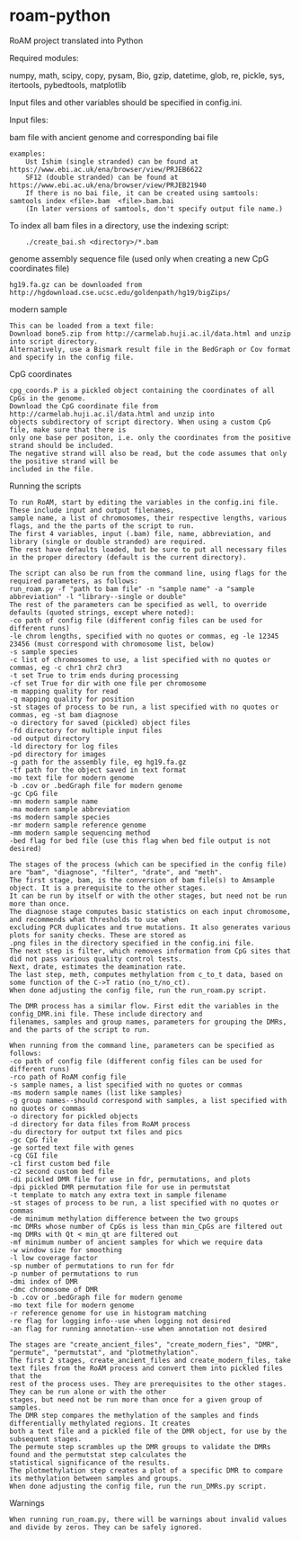 # roam-python
RoAM project translated into Python

Required modules:

numpy, math, scipy, copy, pysam, Bio, gzip, datetime, glob, re, pickle, sys, itertools, pybedtools, matplotlib

Input files and other variables should be specified in config.ini.

Input files:

bam file with ancient genome and corresponding bai file

    examples:
		Ust Ishim (single stranded) can be found at https://www.ebi.ac.uk/ena/browser/view/PRJEB6622
		SF12 (double stranded) can be found at https://www.ebi.ac.uk/ena/browser/view/PRJEB21940
		If there is no bai file, it can be created using samtools: samtools index <file>.bam  <file>.bam.bai
		(In later versions of samtools, don't specify output file name.)

To index all bam files in a directory, use the indexing script:

		./create_bai.sh <directory>/*.bam
		
genome assembly sequence file (used only when creating a new CpG coordinates file)

    hg19.fa.gz can be downloaded from http://hgdownload.cse.ucsc.edu/goldenpath/hg19/bigZips/
		
modern sample

    This can be loaded from a text file:
    Download bone5.zip from http://carmelab.huji.ac.il/data.html and unzip into script directory.
    Alternatively, use a Bismark result file in the BedGraph or Cov format and specify in the config file.

CpG coordinates
	
	cpg_coords.P is a pickled object containing the coordinates of all CpGs in the genome.
	Download the CpG coordinate file from http://carmelab.huji.ac.il/data.html and unzip into 
	objects subdirectory of script directory. When using a custom CpG file, make sure that there is
	only one base per positon, i.e. only the coordinates from the positive strand should be included. 
	The negative strand will also be read, but the code assumes that only the positive strand will be
	included in the file.
    
Running the scripts

    To run RoAM, start by editing the variables in the config.ini file. These include input and output filenames, 
    sample name, a list of chromosomes, their respective lengths, various flags, and the the parts of the script to run. 
    The first 4 variables, input (.bam) file, name, abbreviation, and library (single or double stranded) are required. 
    The rest have defaults loaded, but be sure to put all necessary files in the proper directory (default is the current directory).
    
    The script can also be run from the command line, using flags for the required parameters, as follows:
    run_roam.py -f "path to bam file" -n "sample name" -a "sample abbreviation" -l "library--single or double"
    The rest of the parameters can be specified as well, to override defaults (quoted strings, except where noted):
    -co path of config file (different config files can be used for different runs)
    -le chrom lengths, specified with no quotes or commas, eg -le 12345 23456 (must correspond with chromosome list, below)
	-s sample species
	-c list of chromosomes to use, a list specified with no quotes or commas, eg -c chr1 chr2 chr3
	-t set True to trim ends during processing
	-cf set True for dir with one file per chromosome
	-m mapping quality for read 
	-q mapping quality for position 
	-st stages of process to be run, a list specified with no quotes or commas, eg -st bam diagnose
	-o directory for saved (pickled) object files 
	-fd directory for multiple input files 
	-od output directory 
	-ld directory for log files 
	-pd directory for images 
	-g path for the assembly file, eg hg19.fa.gz 
	-tf path for the object saved in text format 
	-mo text file for modern genome 
	-b .cov or .bedGraph file for modern genome 
	-gc CpG file 
	-mn modern sample name 
	-ma modern sample abbreviation 
	-ms modern sample species 
	-mr modern sample reference genome 
	-mm modern sample sequencing method
	-bed flag for bed file (use this flag when bed file output is not desired) 
    
    The stages of the process (which can be specified in the config file) are "bam", "diagnose", "filter", "drate", and "meth".
    The first stage, bam, is the conversion of bam file(s) to Amsample object. It is a prerequisite to the other stages.
    It can be run by itself or with the other stages, but need not be run more than once.
    The diagnose stage computes basic statistics on each input chromosome, and recommends what thresholds to use when 
    excluding PCR duplicates and true mutations. It also generates various plots for sanity checks. These are stored as 
    .png files in the directory specified in the config.ini file.
    The next step is filter, which removes information from CpG sites that did not pass various quality control tests.
    Next, drate, estimates the deamination rate.
    The last step, meth, computes methylation from c_to_t data, based on some function of the C->T ratio (no_t/no_ct).
    When done adjusting the config file, run the run_roam.py script.
    
    The DMR process has a similar flow. First edit the variables in the config_DMR.ini file. These include directory and
    filenames, samples and group names, parameters for grouping the DMRs, and the parts of the script to run.

	When running from the command line, parameters can be specified as follows:
	-co path of config file (different config files can be used for different runs)
	-rco path of RoAM config file
	-s sample names, a list specified with no quotes or commas
	-ms modern sample names (list like samples)
	-g group names--should correspond with samples, a list specified with no quotes or commas
	-o directory for pickled objects
	-d directory for data files from RoAM process
	-du directory for output txt files and pics
	-gc CpG file
	-ge sorted text file with genes
	-cg CGI file
	-c1 first custom bed file
	-c2 second custom bed file
	-di pickled DMR file for use in fdr, permutations, and plots
	-dpi pickled DMR permutation file for use in permutstat
	-t template to match any extra text in sample filename
	-st stages of process to be run, a list specified with no quotes or commas
	-de minimum methylation difference between the two groups
	-mc DMRs whose number of CpGs is less than min_CpGs are filtered out
	-mq DMRs with Qt < min_qt are filtered out
	-mf minimum number of ancient samples for which we require data
	-w window size for smoothing
	-l low coverage factor
	-sp number of permutations to run for fdr
	-p number of permutations to run
	-dmi index of DMR
	-dmc chromosome of DMR
	-b .cov or .bedGraph file for modern genome
	-mo text file for modern genome
	-r reference genome for use in histogram matching
	-re flag for logging info--use when logging not desired
	-an flag for running annotation--use when annotation not desired

    The stages are "create_ancient_files", "create_modern_fies", "DMR", "permute", "permutstat", and "plotmethylation".
    The first 2 stages, create_ancient_files and create_modern_files, take text files from the RoAM process and convert them into pickled files that the
    rest of the process uses. They are prerequisites to the other stages. They can be run alone or with the other 
    stages, but need not be run more than once for a given group of samples.
    The DMR step compares the methylation of the samples and finds differentially methylated regions. It creates 
    both a text file and a pickled file of the DMR object, for use by the subsequent stages.
    The permute step scrambles up the DMR groups to validate the DMRs found and the permutstat step calculates the 
    statistical significance of the results.
    The plotmethylation step creates a plot of a specific DMR to compare its methylation between samples and groups.
    When done adjusting the config file, run the run_DMRs.py script.
  
Warnings

    When running run_roam.py, there will be warnings about invalid values and divide by zeros. They can be safely ignored.
